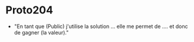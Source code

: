 # Proto204
- "En tant que (Public) j'utilise la solution ... elle me permet de .... et donc de gagner (la valeur)."
